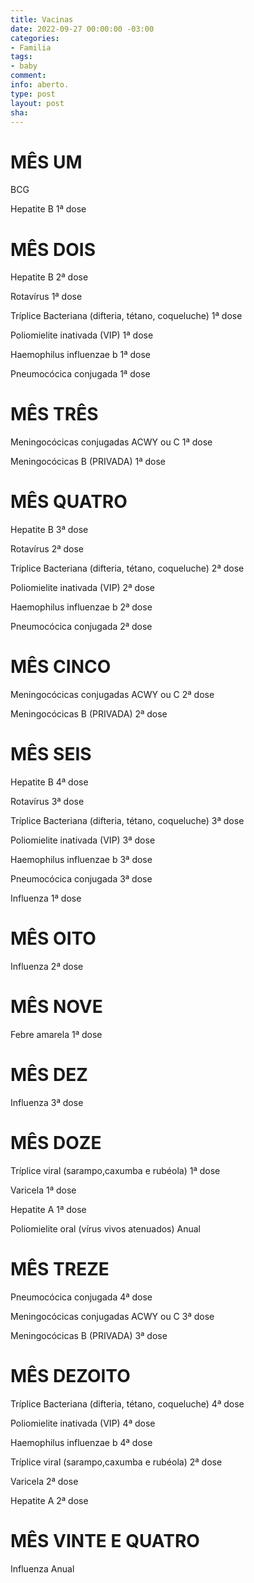 ```yaml
---
title: Vacinas
date: 2022-09-27 00:00:00 -03:00
categories:
- Familia
tags:
- baby
comment: 
info: aberto.
type: post
layout: post
sha: 
---
```


# MÊS UM

BCG

Hepatite B 1ª dose

# MÊS DOIS

Hepatite B 2ª dose

Rotavírus 1ª dose

Tríplice Bacteriana (difteria, tétano, coqueluche) 1ª dose

Poliomielite inativada (VIP) 1ª dose

Haemophilus influenzae b 1ª dose

Pneumocócica conjugada 1ª dose

# MÊS TRÊS

Meningocócicas conjugadas ACWY ou C 1ª dose

Meningocócicas B (PRIVADA) 1ª dose

# MÊS QUATRO

Hepatite B 3ª dose

Rotavírus 2ª dose

Tríplice Bacteriana (difteria, tétano, coqueluche) 2ª dose

Poliomielite inativada (VIP) 2ª dose

Haemophilus influenzae b 2ª dose

Pneumocócica conjugada 2ª dose

# MÊS CINCO

Meningocócicas conjugadas ACWY ou C 2ª dose

Meningocócicas B (PRIVADA) 2ª dose

# MÊS SEIS

Hepatite B 4ª dose

Rotavírus 3ª dose

Tríplice Bacteriana (difteria, tétano, coqueluche) 3ª dose

Poliomielite inativada (VIP) 3ª dose

Haemophilus influenzae b 3ª dose

Pneumocócica conjugada 3ª dose

Influenza 1ª dose

# MÊS OITO

Influenza 2ª dose

# MÊS NOVE

Febre amarela 1ª dose

# MÊS DEZ

Influenza 3ª dose

# MÊS DOZE

Tríplice viral (sarampo,caxumba e rubéola) 1ª dose

Varicela 1ª dose

Hepatite A 1ª dose

Poliomielite oral (vírus vivos atenuados) Anual

# MÊS TREZE

Pneumocócica conjugada 4ª dose

Meningocócicas conjugadas ACWY ou C 3ª dose

Meningocócicas B (PRIVADA) 3ª dose

# MÊS DEZOITO

Tríplice Bacteriana (difteria, tétano, coqueluche) 4ª dose

Poliomielite inativada (VIP) 4ª dose

Haemophilus influenzae b 4ª dose

Tríplice viral (sarampo,caxumba e rubéola) 2ª dose

Varicela 2ª dose

Hepatite A 2ª dose

# MÊS VINTE E QUATRO

Influenza Anual